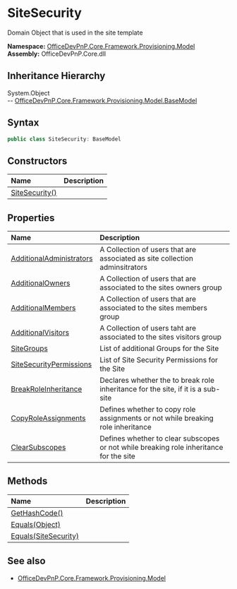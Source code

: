 # SiteSecurity
Domain Object that is used in the site template  

**Namespace:** [OfficeDevPnP.Core.Framework.Provisioning.Model](OfficeDevPnP.Core.Framework.Provisioning.Model.md)  
**Assembly:** OfficeDevPnP.Core.dll  
## Inheritance Hierarchy
System.Object  
-- [OfficeDevPnP.Core.Framework.Provisioning.Model.BaseModel](OfficeDevPnP.Core.Framework.Provisioning.Model.BaseModel.md)
## Syntax
```C#
public class SiteSecurity: BaseModel
```
## Constructors
|**Name**|**Description**|
|:-----|:-----|
| [SiteSecurity()](OfficeDevPnP.Core.Framework.Provisioning.Model.SiteSecurity.Constructor1details.md) | 
## Properties
|**Name**|**Description**|
|:-----|:-----|
| [AdditionalAdministrators](OfficeDevPnP.Core.Framework.Provisioning.Model.SiteSecurity.AdditionalAdministrators.md) | A Collection of users that are associated as site collection adminsitrators
| [AdditionalOwners](OfficeDevPnP.Core.Framework.Provisioning.Model.SiteSecurity.AdditionalOwners.md) | A Collection of users that are associated to the sites owners group
| [AdditionalMembers](OfficeDevPnP.Core.Framework.Provisioning.Model.SiteSecurity.AdditionalMembers.md) | A Collection of users that are associated to the sites members group
| [AdditionalVisitors](OfficeDevPnP.Core.Framework.Provisioning.Model.SiteSecurity.AdditionalVisitors.md) | A Collection of users taht are associated to the sites visitors group
| [SiteGroups](OfficeDevPnP.Core.Framework.Provisioning.Model.SiteSecurity.SiteGroups.md) | List of additional Groups for the Site
| [SiteSecurityPermissions](OfficeDevPnP.Core.Framework.Provisioning.Model.SiteSecurity.SiteSecurityPermissions.md) | List of Site Security Permissions for the Site
| [BreakRoleInheritance](OfficeDevPnP.Core.Framework.Provisioning.Model.SiteSecurity.BreakRoleInheritance.md) | Declares whether the to break role inheritance for the site, if it is a sub-site
| [CopyRoleAssignments](OfficeDevPnP.Core.Framework.Provisioning.Model.SiteSecurity.CopyRoleAssignments.md) | Defines whether to copy role assignments or not while breaking role inheritance
| [ClearSubscopes](OfficeDevPnP.Core.Framework.Provisioning.Model.SiteSecurity.ClearSubscopes.md) | Defines whether to clear subscopes or not while breaking role inheritance for the site
## Methods
|**Name**|**Description**|
|:-----|:-----|
| [GetHashCode()](OfficeDevPnP.Core.Framework.Provisioning.Model.SiteSecurity.GetHashCode.md) | 
| [Equals(Object)](OfficeDevPnP.Core.Framework.Provisioning.Model.SiteSecurity.EqualsObject.md) | 
| [Equals(SiteSecurity)](OfficeDevPnP.Core.Framework.Provisioning.Model.SiteSecurity.EqualsSiteSecurity.md) | 
## See also
- [OfficeDevPnP.Core.Framework.Provisioning.Model](OfficeDevPnP.Core.Framework.Provisioning.Model.md)
